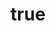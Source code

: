 ---
title: {
	'ru': 'Натюрморт с чайником',
	'en': 'Still life with a teapot',
}
# dateStart: 2020
dateEnd: 2023
images: ['натюрморт_с_чайником.jpg']
extra: {
	'ru': 'холст, акрил',
	'en': 'canvas, acrylic paint',
}
size: '40×50 cm'
# display: false
# text: ''
---